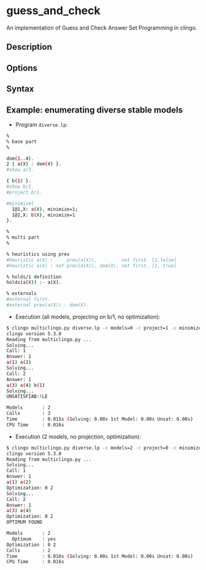 # guess_and_check
An implementation of Guess and Check Answer Set Programming in clingo.


## Description

## Options


## Syntax

## Example: enumerating diverse stable models

* Program `diverse.lp`:
```bash
%
% base part
%

dom(1..4).
2 { a(X) : dom(X) }.
#show a/1.

{ b(1) }.
#show b/1.
#project b/1.

#minimize{
  1@1,X: a(X), minimize=1;
  1@2,X: b(X), minimize=1
}.

%
% multi part
%

% heuristics using prev
#heuristic a(X) :     prev(a(X)),         not first. [1,false]
#heuristic a(X) : not prev(a(X)), dom(X), not first. [1, true]

% holds/1 definition
holds(a(X)) :- a(X).

% externals
#external first.
#external prev(a(X)) : dom(X).
```

* Execution (all models, projecting on b/1, no optimization):
```bash
$ clingo multiclingo.py diverse.lp -c models=0 -c project=1 -c minimize=0 --heuristic=Domain
clingo version 5.3.0
Reading from multiclingo.py ...
Solving...
Call: 1
Answer: 1
a(1) a(2)
Solving...
Call: 2
Answer: 1
a(3) a(4) b(1)
Solving...
UNSATISFIAB:!LE

Models       : 2
Calls        : 3
Time         : 0.015s (Solving: 0.00s 1st Model: 0.00s Unsat: 0.00s)
CPU Time     : 0.016s

```

* Execution (2 models, no projection, optimization):
```bash
$ clingo multiclingo.py diverse.lp -c models=2 -c project=0 -c minimize=1 --heuristic=Domain
clingo version 5.3.0
Reading from multiclingo.py ...
Solving...
Call: 1
Answer: 1
a(1) a(2)
Optimization: 0 2
Solving...
Call: 2
Answer: 1
a(3) a(4)
Optimization: 0 2
OPTIMUM FOUND

Models       : 2
  Optimum    : yes
Optimization : 0 2
Calls        : 2
Time         : 0.016s (Solving: 0.00s 1st Model: 0.00s Unsat: 0.00s)
CPU Time     : 0.016s

```
